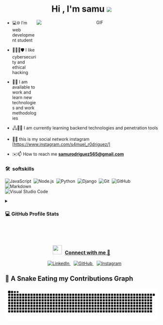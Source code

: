 <h1 align="center">Hi , I'm samu <img src="https://media.giphy.com/media/hvRJCLFzcasrR4ia7z/giphy.gif" width="35"></h1>
<a target="_blank" align="center">
  <img align="right" top="500" height="300" width="400" alt="GIF" src="https://media.giphy.com/media/SWoSkN6DxTszqIKEqv/giphy.gif">
</a>

- 💻🌐 I’m web development student 

- 👨🏻‍💻🛡️ I like cybersecurity and ethical hacking

- 💼🤝 I am available to work and learn new technologies and work methodologies

- 🖧🕵️‍♂️ I am currently learning backend technologies and penetration tools

- 💬📲 this is my social network instagram [https://www.instagram.com/s4muel_r0driguez/]

- ✉️📫 How to reach me **samurodriguez565@gmail.com**



### 🛠 &nbsp;softskills
![JavaScript](https://img.shields.io/badge/-JavaScript-05122A?style=flat&logo=javascript)&nbsp;
![Node.js](https://img.shields.io/badge/-Node.js-05122A?style=flat&logo=node.js)&nbsp;
![Python](https://img.shields.io/badge/-Python-05122A?style=flat&logo=python)&nbsp;
![Django](https://img.shields.io/badge/-Django-05122A?style=flat&logo=django&logoColor=092E20)&nbsp;
![Git](https://img.shields.io/badge/-Git-05122A?style=flat&logo=git)&nbsp;
![GitHub](https://img.shields.io/badge/-GitHub-05122A?style=flat&logo=github)&nbsp;
![Markdown](https://img.shields.io/badge/-Markdown-05122A?style=flat&logo=markdown)\
![Visual Studio Code](https://img.shields.io/badge/-Visual%20Studio%20Code-05122A?style=flat&logo=visual-studio-code&logoColor=007ACC)&nbsp;






<details><summary><h3>💻 GitHub Profile Stats</h3></summary>

<h3>My GitHub Stats</h3>
<img align="right" alt="Coding" width="300" src="https://cdn.dribbble.com/users/1277312/screenshots/14733298/media/39b1045e593737587dd60e42c8422d1f.gif">
<br>

<p><img align="left" src="https://github-readme-stats.vercel.app/api/top-langs?username=S4muel-Rodriguez&show_icons=true&theme=dark&locale=en&layout=compact" alt="S4muel-Rodriguez" /></p>

<br><br><br><br><br><br><br>
<p>&nbsp;<img align="left" src="https://github-readme-stats.vercel.app/api?username=S4muel-Rodriguez&show_icons=true&theme=dark&locale=en" alt="S4muel-Rodriguez" /></p>
<br><br><br><br><br><br><br><br><br><br>

<h4>Technologies I Work With or Want to Learn</h4>
<div align="center" class="icons-social" style="margin-left: 10px;">
  <a style="margin-left: 10px;" target="_blank" href="https://developer.mozilla.org/en-US/docs/Web/JavaScript">
    <img src="https://img.icons8.com/color/48/000000/javascript--v1.png" alt="JavaScript">
  </a>
  <a style="margin-left: 10px;" target="_blank" href="https://nodejs.org/">
    <img src="https://img.icons8.com/color/48/000000/nodejs.png" alt="Node.js">
  </a>
  <a style="margin-left: 10px;" target="_blank" href="https://www.python.org/">
    <img src="https://img.icons8.com/color/48/000000/python--v1.png" alt="Python">
  </a>
  <a style="margin-left: 10px;" target="_blank" href="https://www.djangoproject.com/">
    <img src="https://img.icons8.com/color/48/000000/django.png" alt="Django">
  </a>
  <a style="margin-left: 10px;" target="_blank" href="https://git-scm.com/">
    <img src="https://img.icons8.com/color/48/000000/git.png" alt="Git">
  </a>
  <a style="margin-left: 10px;" target="_blank" href="https://github.com/">
    <img src="https://img.icons8.com/material-outlined/48/000000/github.png" alt="GitHub">
  </a>
  <a style="margin-left: 10px;" target="_blank" href="https://code.visualstudio.com/">
    <img src="https://img.icons8.com/color/48/000000/visual-studio-code-2019.png" alt="VS Code">
  </a>
  <a style="margin-left: 10px;" target="_blank" href="https://www.microsoft.com/en-us/windows">
    <img src="https://img.icons8.com/color/48/000000/windows-10.png" alt="Windows">
  </a>
  <a style="margin-left: 10px;" target="_blank" href="https://www.linux.org/">
    <img src="https://img.icons8.com/color/48/000000/linux.png" alt="Linux">
  </a>
  <a style="margin-left: 10px;" target="_blank" href="https://www.postman.com/">
    <img src="https://img.icons8.com/external-tal-revivo-color-tal-revivo/48/000000/external-postman-is-the-only-complete-api-development-environment-logo-color-tal-revivo.png" alt="Postman">
  </a>
  <a style="margin-left: 10px;" target="_blank" href="https://www.docker.com/">
    <img src="https://img.icons8.com/color/48/000000/docker.png" alt="Docker">
  </a>
</div>

<h4 align="center">Pentesting Tools I Use or Want to Learn</h4>
<div align="center" class="icons-social" style="display: flex; flex-wrap: wrap; justify-content: center; gap: 15px; margin-top: 10px;">
  <!-- Metasploit -->
  <a href="https://www.metasploit.com/" target="_blank" style="text-decoration: none; text-align: center; color: inherit;">
    <img src="https://upload.wikimedia.org/wikipedia/commons/a/af/Metasploit-logo.png" alt="Metasploit" width="40" style="display: block; margin: 0 auto;">
    <span>Metasploit</span>
  </a>

  <!-- Nmap -->
  <a href="https://nmap.org/" target="_blank" style="text-decoration: none; text-align: center; color: inherit;">
    <img src="https://upload.wikimedia.org/wikipedia/commons/6/6a/Nmap_logo.svg" alt="Nmap" width="40" style="display: block; margin: 0 auto;">
    <span>Nmap</span>
  </a>

  <!-- Burp Suite -->
  <a href="https://portswigger.net/burp" target="_blank" style="text-decoration: none; text-align: center; color: inherit;">
    <img src="https://upload.wikimedia.org/wikipedia/commons/3/33/Burp_Suite_Logo.png" alt="Burp Suite" width="40" style="display: block; margin: 0 auto;">
    <span>Burp Suite</span>
  </a>

  <!-- Wireshark -->
  <a href="https://www.wireshark.org/" target="_blank" style="text-decoration: none; text-align: center; color: inherit;">
    <img src="https://upload.wikimedia.org/wikipedia/commons/d/db/Wireshark_Logo.svg" alt="Wireshark" width="40" style="display: block; margin: 0 auto;">
    <span>Wireshark</span>
  </a>

  <!-- Maltego -->
  <a href="https://www.maltego.com/" target="_blank" style="text-decoration: none; text-align: center; color: inherit;">
    <img src="https://www.maltego.com/wp-content/uploads/2021/02/maltego-logo-white-blue.svg" alt="Maltego" width="40" style="display: block; margin: 0 auto;">
    <span>Maltego</span>
  </a>

  <!-- Wifite -->
  <a href="https://github.com/derv82/wifite2" target="_blank" style="text-decoration: none; text-align: center; color: inherit;">
    <img src="https://img.icons8.com/color/48/000000/wifi.png" alt="Wifite" width="40" style="display: block; margin: 0 auto;">
    <span>Wifite</span>
  </a>

  <!-- SET Toolkit -->
  <a href="https://tools.kali.org/social-engineering/set" target="_blank" style="text-decoration: none; text-align: center; color: inherit;">
    <img src="https://upload.wikimedia.org/wikipedia/commons/8/82/Social-Engineering-Toolkit.png" alt="SET Toolkit" width="40" style="display: block; margin: 0 auto;">
    <span>SET Toolkit</span>
  </a>

  <!-- BeEF -->
  <a href="https://github.com/beefproject/beef" target="_blank" style="text-decoration: none; text-align: center; color: inherit;">
    <img src="https://upload.wikimedia.org/wikipedia/commons/8/89/BeEF_logo.png" alt="BeEF" width="40" style="display: block; margin: 0 auto;">
    <span>BeEF</span>
  </a>
</div>



----

	
<div>
  <p align="center">
	<a href="https://github.com/S4muel-Rodriguez">
      		<img src="https://github.com/S4muel-Rodriguez" alt="GitHub Stats" />
  </p>
</div>
</details>

</br></br>



<h3 align="center" > <img src="https://media.giphy.com/media/iY8CRBdQXODJSCERIr/giphy.gif" width="30" height="30" style="margin-right: 10px;">Connect with me 🤝 </h3>

<p align="center">
  <div align="center" class="icons-social" style="margin-left: 10px;">
    <a style="margin-left: 10px;" target="_blank" href="https://www.linkedin.com/in/samu-rodr%C3%ADguez-77b24325a/">
      <img src="https://img.icons8.com/doodle/40/000000/linkedin--v2.png" alt="LinkedIn">
    </a>
    <a style="margin-left: 10px;" target="_blank" href="https://github.com/S4muel-Rodriguez">
      <img src="https://img.icons8.com/doodle/40/000000/github--v1.png" alt="GitHub">
    </a>
    <a style="margin-left: 10px;" target="_blank" href="https://www.instagram.com/s4muel_r0driguez/">
      <img src="https://img.icons8.com/doodle/40/000000/instagram-new--v2.png" alt="Instagram">
    </a>
  </div>
</p>


 
## 🐍 A Snake Eating my Contributions Graph
	
<p align = "center">
	<img src = "https://github.com/7oSkaaa/7oSkaaa/blob/output/github-contribution-grid-snake.svg?" alt = "Snake Game"/>
</p>
